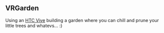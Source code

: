 ## VRGarden

Using an [HTC Vive](https://www.vive.com/eu/product/) building a garden where you can chill and prune your little trees and whatevs... :)

